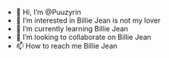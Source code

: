 - 👋 Hi, I’m @Puuzyrin
- 👀 I’m interested in Billie Jean is not my lover  
- 🌱 I’m currently learning  Billie Jean
- 💞️ I’m looking to collaborate on  Billie Jean
- 📫 How to reach me  Billie Jean

<!---
Puuzyrin/Puuzyrin is a ✨ special ✨ repository because its `README.md` (this file) appears on your GitHub profile.
You can click the Preview link to take a look at your changes.
--->
